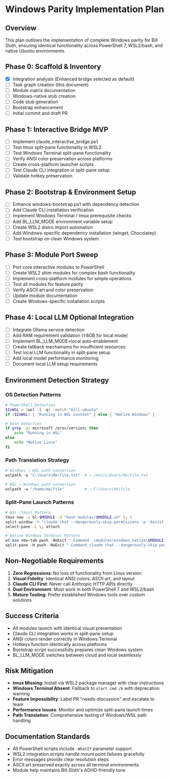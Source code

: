 # Windows Parity Implementation Plan

## Overview
This plan outlines the implementation of complete Windows parity for Bill Sloth, ensuring identical functionality across PowerShell 7, WSL2/bash, and native Ubuntu environments.

## Phase 0: Scaffold & Inventory
- [x] Integration analysis (Enhanced bridge selected as default)
- [ ] Task graph creation (this document)
- [ ] Module matrix documentation
- [ ] Windows-native stub creation
- [ ] Code stub generation
- [ ] Bootstrap enhancement
- [ ] Initial commit and draft PR

## Phase 1: Interactive Bridge MVP
- [ ] Implement claude_interactive_bridge.ps1
- [ ] Test tmux split-pane functionality in WSL2
- [ ] Test Windows Terminal split-pane functionality
- [ ] Verify ANSI color preservation across platforms
- [ ] Create cross-platform launcher scripts
- [ ] Test Claude CLI integration in split-pane setup
- [ ] Validate hotkey preservation

## Phase 2: Bootstrap & Environment Setup
- [ ] Enhance windows-bootstrap.ps1 with dependency detection
- [ ] Add Claude CLI installation verification
- [ ] Implement Windows Terminal / tmux prerequisite checks
- [ ] Add BL_LLM_MODE environment variable setup
- [ ] Create WSL2 distro import automation
- [ ] Add Windows-specific dependency installation (winget, Chocolatey)
- [ ] Test bootstrap on clean Windows system

## Phase 3: Module Port Sweep
- [ ] Port core interactive modules to PowerShell
- [ ] Create WSL2 shim modules for complex bash functionality
- [ ] Implement cross-platform modules for simple operations
- [ ] Test all modules for feature parity
- [ ] Verify ASCII art and color preservation
- [ ] Update module documentation
- [ ] Create Windows-specific installation scripts

## Phase 4: Local LLM Optional Integration
- [ ] Integrate Ollama service detection
- [ ] Add RAM requirement validation (≥8GB for local mode)
- [ ] Implement BL_LLM_MODE=local auto-enablement
- [ ] Create fallback mechanisms for insufficient resources
- [ ] Test local LLM functionality in split-pane setup
- [ ] Add local model performance monitoring
- [ ] Document local LLM setup requirements

## Environment Detection Strategy

### OS Detection Patterns
```powershell
# PowerShell Detection
$InWSL = (wsl -l -q) -match "bill-ubuntu"
if ($InWSL) { "Running in WSL context" } else { "Native Windows" }
```

```bash
# Bash Detection
if grep -qi microsoft /proc/version; then
    echo "Running in WSL"
else
    echo "Native Linux"
fi
```

### Path Translation Strategy
```powershell
# Windows → WSL path conversion
wslpath -a "C:\Users\Me\file.txt"  # → /mnt/c/Users/Me/file.txt

# WSL → Windows path conversion
wslpath -w "/home/me/file"         # → C:\Users\Me\file
```

### Split-Pane Launch Patterns
```bash
# WSL (tmux) Pattern
tmux new -s bl-$MODULE -d "bash modules/$MODULE.sh" \; \
split-window -h "claude chat --dangerously-skip-permissions -p 'Assist $MODULE'" \; \
select-pane -L \; attach
```

```powershell
# Native Windows Terminal Pattern
wt.exe new-tab pwsh -NoExit "-Command .\modules\windows_native\$MODULE.ps1" `; \
split-pane -H pwsh -NoExit "-Command claude chat --dangerously-skip-permissions -p 'Assist $MODULE'"
```

## Non-Negotiable Requirements
1. **Zero Regressions**: No loss of functionality from Linux version
2. **Visual Fidelity**: Identical ANSI colors, ASCII art, and layout
3. **Claude CLI First**: Never call Anthropic HTTP APIs directly
4. **Dual Environment**: Must work in both PowerShell 7 and WSL2/bash
5. **Mature Tooling**: Prefer established Windows tools over custom solutions

## Success Criteria
- All modules launch with identical visual presentation
- Claude CLI integration works in split-pane setup
- ANSI colors render correctly in Windows Terminal
- Hotkeys function identically across platforms
- Bootstrap script successfully prepares clean Windows system
- BL_LLM_MODE switches between cloud and local seamlessly

## Risk Mitigation
- **tmux Missing**: Install via WSL2 package manager with clear instructions
- **Windows Terminal Absent**: Fallback to `start cmd /k` with deprecation warning
- **Feature Impossibility**: Label PR "needs-discussion" and escalate to team
- **Performance Issues**: Monitor and optimize split-pane launch times
- **Path Translation**: Comprehensive testing of Windows/WSL path handling

## Documentation Standards
- All PowerShell scripts include `-WhatIf` parameter support
- WSL2 integration scripts handle mount point failures gracefully
- Error messages provide clear resolution steps
- ASCII art preserved exactly across all terminal environments
- Module help maintains Bill Sloth's ADHD-friendly tone